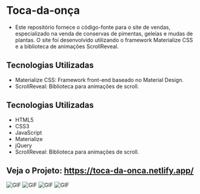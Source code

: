 # Toca-da-onça


- Este repositório fornece o código-fonte para o site de vendas, especializado na venda de conservas de pimentas, geleias e mudas de plantas. O site foi desenvolvido utilizando o framework Materialize CSS e a biblioteca de animações ScrollReveal.

## Tecnologias Utilizadas

- Materialize CSS: Framework front-end baseado no Material Design.
- ScrollReveal: Biblioteca para animações de scroll.



## Tecnologias Utilizadas

- HTML5
- CSS3
- JavaScript
- Materialize
- jQuery
- ScrollReveal: Biblioteca para animações de scroll.


## Veja o Projeto: https://toca-da-onca.netlify.app/

<img src="https://i.imgur.com/OveOnVX.png" alt="GIF" data-canonical-src="https://i.imgur.com/OveOnVX.png" style="max-width: 50%;">

<img src="https://i.imgur.com/7ueJZdZ.png" alt="GIF" data-canonical-src="https://i.imgur.com/7ueJZdZ.png" style="max-width: 50%;">

<img src="https://i.imgur.com/XRaMdzo.png" alt="GIF" data-canonical-src="https://i.imgur.com/XRaMdzo.png" style="max-width: 50%;">

<img src="https://i.imgur.com/p2PPfEV.png" alt="GIF" data-canonical-src="https://i.imgur.com/p2PPfEV.png" style="max-width: 50%;">


